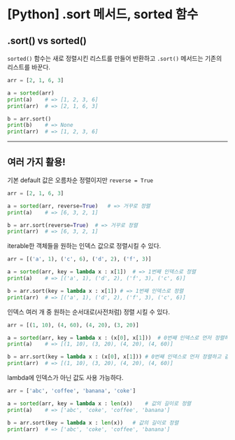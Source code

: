 # [Python] .sort 메서드, sorted 함수

## .sort() vs sorted()

`sorted()` 함수는 새로 정렬시킨 리스트를 만들어 반환하고 `.sort()` 메서드는 기존의 리스트를 바꾼다.

```python
arr = [2, 1, 6, 3]

a = sorted(arr)	
print(a)	# => [1, 2, 3, 6]
print(arr)	# => [2, 1, 6, 3]

b = arr.sort()
print(b)	# => None
print(arr)	# => [1, 2, 3, 6]
```

---

## 여러 가지 활용!

기본 default 값은 오름차순 정렬이지만 `reverse = True`

```python
arr = [2, 1, 6, 3]

a = sorted(arr, reverse=True)	# => 거꾸로 정렬
print(a)	# => [6, 3, 2, 1]

b = arr.sort(reverse=True)	# => 거꾸로 정렬
print(arr)	# => [6, 3, 2, 1]
```

iterable한 객체들을 원하는 인덱스 값으로 정렬시킬 수 있다. 

```python
arr = [('a', 1), ('c', 6), ('d', 2), ('f', 3)]

a = sorted(arr, key = lambda x : x[1])	# => 1번째 인덱스로 정렬
print(a)	# => [('a', 1), ('d', 2), ('f', 3), ('c', 6)]

b = arr.sort(key = lambda x : x[1])	# => 1번째 인덱스로 정렬
print(arr)	# => [('a', 1), ('d', 2), ('f', 3), ('c', 6)]
```

인덱스 여러 개 중 원하는 순서대로(사전처럼) 정렬 시킬 수 있다.

```python
arr = [(1, 10), (4, 60), (4, 20), (3, 20)]

a = sorted(arr, key = lambda x : (x[0], x[1]))	# 0번째 인덱스로 먼저 정렬하고 같으면 1번째 인덱스로 정렬
print(a)	# => [(1, 10), (3, 20), (4, 20), (4, 60)]

b = arr.sort(key = lambda x : (x[0], x[1]))	# 0번째 인덱스로 먼저 정렬하고 같으면 1번째 인덱스로 정렬
print(arr)	# => [(1, 10), (3, 20), (4, 20), (4, 60)]
```

lambda에 인덱스가 아닌 값도 사용 가능하다.

```python
arr = ['abc', 'coffee', 'banana', 'coke']

a = sorted(arr, key = lambda x : len(x))	# 값의 길이로 정렬
print(a)	# => ['abc', 'coke', 'coffee', 'banana']

b = arr.sort(key = lambda x : len(x))	# 값의 길이로 정렬
print(arr)	# => ['abc', 'coke', 'coffee', 'banana']
```

